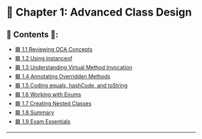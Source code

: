 <link href="../../style.css" rel="stylesheet"></link>

# 🧠  Chapter 1: Advanced Class Design 

## 📜 Contents 📜:

- [🟪 1.1 Reviewing OCA Concepts]()
- [🟪 1.2 Using instanceof]()
- [🟪 1.3 Understanding Virtual Method Invocation]()
- [🟪 1.4 Annotating Overridden Methods]()
- [🟪 1.5 Coding equals, hashCode, and toString]()
- [🟪 1.6 Working with Enums]()
- [🟪 1.7 Creating Nested Classes]()
- [🟪 1.8 Summary]()
- [🟪 1.9 Exam Essentials]()

<hr>

